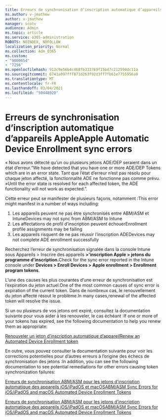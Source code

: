 ```yaml
---
title: Erreurs de synchronisation d’inscription automatique d’appareils Apple
ms.author: v-jmathew
author: v-jmathew
manager: scotv
audience: Admin
ms.topic: article
ms.service: o365-administration
ROBOTS: NOINDEX, NOFOLLOW
localization_priority: Normal
ms.collection: Adm_O365
ms.custom:
- "9000654"
- "7256"
ms.openlocfilehash: 912c9e56b4c468fb333769f15bd7c212594dc11a
ms.sourcegitcommit: 6741a997fff871d263f92d3ff7fb61e7755956a9
ms.translationtype: MT
ms.contentlocale: fr-FR
ms.lasthandoff: 03/04/2021
ms.locfileid: "50448920"
---
```

# <a name="apple-automatic-device-enrollment-sync-errors"></a><span data-ttu-id="1eaad-102">Erreurs de synchronisation d’inscription automatique d’appareils Apple</span><span class="sxs-lookup"><span data-stu-id="1eaad-102">Apple Automatic Device Enrollment sync errors</span></span>

<span data-ttu-id="1eaad-103">« Nous avons détecté qu’un ou plusieurs jetons ADE/DEP seraient dans un état d’erreur.</span><span class="sxs-lookup"><span data-stu-id="1eaad-103">“We have detected that you have one or more ADE/DEP Tokens which are in an error state.</span></span> <span data-ttu-id="1eaad-104">Tant que l’état d’erreur n’est pas résolu pour chaque jeton affecté, la fonctionnalité ADE ne fonctionne pas comme prévu. »</span><span class="sxs-lookup"><span data-stu-id="1eaad-104">Until the error state is resolved for each affected token, the ADE functionality will not work as expected.”.</span></span>

<span data-ttu-id="1eaad-105">Cette erreur peut se manifester de plusieurs façons, notamment :</span><span class="sxs-lookup"><span data-stu-id="1eaad-105">This error might manifest in a number of ways including:</span></span>

1. <span data-ttu-id="1eaad-106">Les appareils peuvent ne pas être synchronisés entre ABM/ASM et Intune</span><span class="sxs-lookup"><span data-stu-id="1eaad-106">Devices may not sync from ABM/ASM to Intune</span></span>
2. <span data-ttu-id="1eaad-107">Les affectations de profil d’inscription peuvent échouer</span><span class="sxs-lookup"><span data-stu-id="1eaad-107">Enrollment profile assignments may be failing</span></span>
3. <span data-ttu-id="1eaad-108">Les appareils risquent de ne pas réussir l’inscription ADE</span><span class="sxs-lookup"><span data-stu-id="1eaad-108">Devices may not complete ADE enrollment successfully</span></span>

<span data-ttu-id="1eaad-109">Recherchez l’erreur de synchronisation signalée dans la console Intune sous Appareils > Inscrire des appareils **>'inscription Apple > jetons du programme d’inscription.**</span><span class="sxs-lookup"><span data-stu-id="1eaad-109">Check for the sync error reported in the Intune console under **Devices > Enroll Devices > Apple enrollment > Enrollment program tokens**.</span></span>

<span data-ttu-id="1eaad-110">L’une des causes les plus courantes d’une erreur de synchronisation est l’expiration du jeton actuel.</span><span class="sxs-lookup"><span data-stu-id="1eaad-110">One of the most common causes of sync error is expiration of the current token.</span></span> <span data-ttu-id="1eaad-111">Dans de nombreux cas, le renouvellement du jeton affecté résout le problème.</span><span class="sxs-lookup"><span data-stu-id="1eaad-111">In many cases,renewal of the affected token will resolve the issue.</span></span>

<span data-ttu-id="1eaad-112">Si un ou plusieurs de vos jetons ont expiré, consultez la documentation suivante pour vous aider à les renouveler, le cas échéant :</span><span class="sxs-lookup"><span data-stu-id="1eaad-112">If one or more of your tokens has expired,  see the following documentation to help you renew them as appropriate:</span></span>

[<span data-ttu-id="1eaad-113">Renouveler un jeton d’inscription automatique d’appareil</span><span class="sxs-lookup"><span data-stu-id="1eaad-113">Renew an Automated Device Enrollment token</span></span>](https://docs.microsoft.com/mem/intune/enrollment/device-enrollment-program-enroll-ios#renew-an-automated-device-enrollment-token)

<span data-ttu-id="1eaad-114">En outre, vous pouvez consulter la documentation suivante pour voir les corrections potentielles pour d’autres erreurs à l’origine des échecs de synchronisation des jetons :</span><span class="sxs-lookup"><span data-stu-id="1eaad-114">In addition, you can see the following documentation to see potential remediations for other errors causing token synchronization failures:</span></span>

[<span data-ttu-id="1eaad-115">Erreurs de synchronisation ABM/ASM pour les jetons d’inscription automatique des appareils iOS/iPadOS et macOS</span><span class="sxs-lookup"><span data-stu-id="1eaad-115">ABM/ASM Sync Errors for iOS/iPadOS and macOS Automated Device Enrollment Tokens</span></span>](https://docs.microsoft.com/mem/intune/enrollment/troubleshoot-ios-enrollment-errors#sync-token-errors-between-intune-and-ade-dep)







[<span data-ttu-id="1eaad-116">Erreurs de synchronisation ABM/ASM pour les jetons d’inscription automatique des appareils iOS/iPadOS et macOS</span><span class="sxs-lookup"><span data-stu-id="1eaad-116">ABM/ASM Sync Errors for iOS/iPadOS and macOS Automated Device Enrollment Tokens</span></span>](https://docs.microsoft.com/mem/intune/enrollment/troubleshoot-ios-enrollment-errors#resolutions-when-syncing-tokens-between-intune-and-abmasm-for-automated-device-enrollment)
